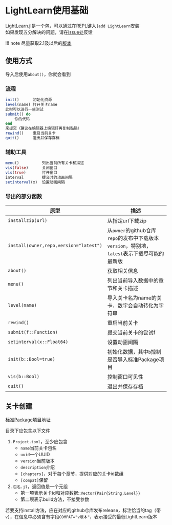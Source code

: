 # LightLearn使用基础
[LightLearn.jl](https://github.com/Rratic/LightLearn.jl)是一个[包](../../packages/introduction.md)，可以通过在REPL键入`]add LightLearn`安装\
如果发现五分解决的问题，请在[issue处](https://github.com/Rratic/LightLearn.jl/issues)反馈

!!! note
	尽量获取2.1及以后的[版本](../../advanced/versionnumber.md)

## 使用方式
导入后使用`about()`，你就会看到

### 流程
```jl
init()		初始化资源
level(name)	打开关卡name
此时可以进行一些测试
submit() do
	你的代码
end
来提交（建议在编辑器上编辑好再复制黏贴）
rewind()	重启当前关卡
quit()		退出并保存存档
```

### 辅助工具
```jl
menu()			列出当前所有关卡和描述
vis(false)		关闭窗口
vis(true)		打开窗口
interval		提交时的动画间隔
setinterval(x)	设置动画间隔
```

### 导出的部分函数
| 原型 | 描述 |
| --- | --- |
| `installzip(url)` | 从指定url下载zip |
| `install(owner,repo,version="latest")` | 从`owner`的github仓库`repo`的发布中下载版本`version`，特别地，`latest`表示下载尽可能的最新版 |
| `about()` | 获取相关信息 |
| `menu()` | 列出当前导入数据中的章节和关卡描述 |
| `level(name)` | 导入关卡名为name的关卡，数字会自动转化为字符串 |
| `rewind()` | 重启当前关卡 |
| `submit(f::Function)` | 提交当前关卡的尝试f |
| `setinterval(x::Float64)` | 设置动画间隔 |
| `init(b::Bool=true)` | 初始化数据，其中`b`控制是否导入标准Package项目 |
| `vis(b::Bool)` | 控制窗口可见性 |
| `quit()` | 退出并保存存档 |

## 关卡创建
[标准Package项目地址](https://github.com/JuliaRoadmap/Standard.llp)

目录下应包含以下文件
1. `Project.toml`，至少应包含
	* `name`当前关卡包名
	* `uuid`一个UUID
	* `version`当前版本
	* `description`介绍
	* `[chapters]`，对于每个章节，提供对应的关卡id数组
	* `[compat]`保留
2. `包名.jl`，返回值是一个元组
	* 第一项表示关卡id和对应数据::`Vector{Pair{String,Level}}`
	* 第二项表示build方法，不接受参数

若要支持install方法，应在对应的github仓库发布release，标注恰当的tag（带`v`），在信息中必须含有字段`COMPAT="v版本"`，表示接受的最低LightLearn版本
